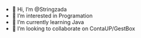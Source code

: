 - 👋 Hi, I’m @Stringzada
- 👀 I’m interested in Programation
- 🌱 I’m currently learning Java
- 💞️ I’m looking to collaborate on ContaUP/GestBox
